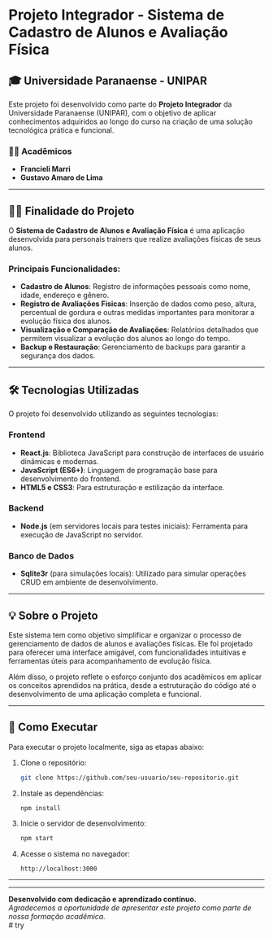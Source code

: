 # Projeto Integrador - Sistema de Cadastro de Alunos e Avaliação Física

## 🎓 **Universidade Paranaense - UNIPAR**

Este projeto foi desenvolvido como parte do **Projeto Integrador** da Universidade Paranaense (UNIPAR), com o objetivo de aplicar conhecimentos adquiridos ao longo do curso na criação de uma solução tecnológica prática e funcional.

### 👩‍🎓 **Acadêmicos**
- **Francieli Marri**  
- **Gustavo Amaro de Lima**  


---

## 🏋️‍♂️ **Finalidade do Projeto**
O **Sistema de Cadastro de Alunos e Avaliação Física** é uma aplicação desenvolvida para personais trainers que realize avaliações físicas de seus alunos. 

### Principais Funcionalidades:
- **Cadastro de Alunos**: Registro de informações pessoais como nome, idade, endereço e gênero.  
- **Registro de Avaliações Físicas**: Inserção de dados como peso, altura, percentual de gordura e outras medidas importantes para monitorar a evolução física dos alunos.  
- **Visualização e Comparação de Avaliações**: Relatórios detalhados que permitem visualizar a evolução dos alunos ao longo do tempo.  
- **Backup e Restauração**: Gerenciamento de backups para garantir a segurança dos dados.  

---

## 🛠️ **Tecnologias Utilizadas**
O projeto foi desenvolvido utilizando as seguintes tecnologias:

### **Frontend**
- **React.js**: Biblioteca JavaScript para construção de interfaces de usuário dinâmicas e modernas.  
- **JavaScript (ES6+)**: Linguagem de programação base para desenvolvimento do frontend.  
- **HTML5 e CSS3**: Para estruturação e estilização da interface.  

### **Backend**
- **Node.js** (em servidores locais para testes iniciais): Ferramenta para execução de JavaScript no servidor.  

### **Banco de Dados**
- **Sqlite3r** (para simulações locais): Utilizado para simular operações CRUD em ambiente de desenvolvimento.

---

## 💡 **Sobre o Projeto**
Este sistema tem como objetivo simplificar e organizar o processo de gerenciamento de dados de alunos e avaliações físicas. Ele foi projetado para oferecer uma interface amigável, com funcionalidades intuitivas e ferramentas úteis para acompanhamento de evolução física.

Além disso, o projeto reflete o esforço conjunto dos acadêmicos em aplicar os conceitos aprendidos na prática, desde a estruturação do código até o desenvolvimento de uma aplicação completa e funcional.

---

## 🚀 **Como Executar**
Para executar o projeto localmente, siga as etapas abaixo:

1. Clone o repositório:
   ```bash
   git clone https://github.com/seu-usuario/seu-repositorio.git
   ```

2. Instale as dependências:
   ```bash
   npm install
   ```

3. Inicie o servidor de desenvolvimento:
   ```bash
   npm start
   ```

4. Acesse o sistema no navegador:
   ```
   http://localhost:3000
   ```

---

 

---

**Desenvolvido com dedicação e aprendizado contínuo.**  
_Agradecemos a oportunidade de apresentar este projeto como parte de nossa formação acadêmica._  
#   t r y  
 